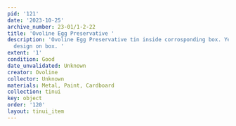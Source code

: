 ```yaml
---
pid: '121'
date: '2023-10-25'
archive_number: 23-01/1-2-22
title: 'Ovoline Egg Preservative '
description: 'Ovoline Egg Preservative tin inside corrosponding box. Yellow and blue
  design on box. '
extent: '1'
condition: Good
date_unvalidated: Unknown
creator: Ovoline
collector: Unknown
materials: Metal, Paint, Cardboard
collection: tinui
key: object
order: '120'
layout: tinui_item
---
```

